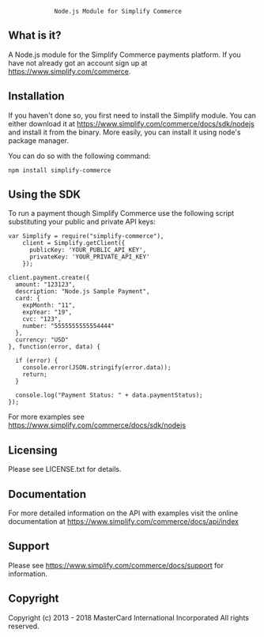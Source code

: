 
                 Node.js Module for Simplify Commerce


  What is it?
  ------------

  A Node.js module for the Simplify Commerce payments platform. If you have
  not already got an account sign up at https://www.simplify.com/commerce.


  Installation
  ------------

  If you haven't done so, you first need to install the Simplify module.
  You can either download it at https://www.simplify.com/commerce/docs/sdk/nodejs and install it from 
  the binary.
  More easily, you can install it using node's package manager.
  
  You can do so with the following command:

    npm install simplify-commerce


  Using the SDK
  --------------

  To run a payment though Simplify Commerce use the following
  script substituting your public and private API keys:

    
    var Simplify = require("simplify-commerce"),
        client = Simplify.getClient({
          publicKey: 'YOUR_PUBLIC_API_KEY',
          privateKey: 'YOUR_PRIVATE_API_KEY'
        });

    client.payment.create({
      amount: "123123",
      description: "Node.js Sample Payment",
      card: {
        expMonth: "11",
        expYear: "19",
        cvc: "123",
        number: "5555555555554444"
      },
      currency: "USD"
    }, function(error, data) {

      if (error) {
        console.error(JSON.stringify(error.data));
        return;
      }

      console.log("Payment Status: " + data.paymentStatus);
    });


  For more examples see https://www.simplify.com/commerce/docs/sdk/nodejs


  Licensing
  ---------

  Please see LICENSE.txt for details.

  Documentation
  -------------

  For more detailed information on the API with examples visit the online
  documentation at https://www.simplify.com/commerce/docs/api/index

  Support
  -------

  Please see https://www.simplify.com/commerce/docs/support for information.

  Copyright
  ---------

  Copyright (c) 2013 - 2018 MasterCard International Incorporated
  All rights reserved.

